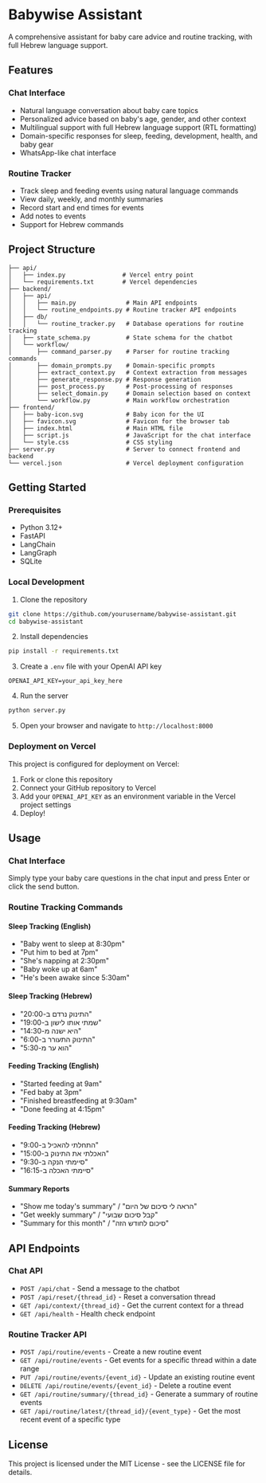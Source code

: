 # Babywise Assistant

A comprehensive assistant for baby care advice and routine tracking, with full Hebrew language support.

## Features

### Chat Interface
- Natural language conversation about baby care topics
- Personalized advice based on baby's age, gender, and other context
- Multilingual support with full Hebrew language support (RTL formatting)
- Domain-specific responses for sleep, feeding, development, health, and baby gear
- WhatsApp-like chat interface

### Routine Tracker
- Track sleep and feeding events using natural language commands
- View daily, weekly, and monthly summaries
- Record start and end times for events
- Add notes to events
- Support for Hebrew commands

## Project Structure

```
├── api/
│   ├── index.py                # Vercel entry point
│   └── requirements.txt        # Vercel dependencies
├── backend/
│   ├── api/
│   │   ├── main.py              # Main API endpoints
│   │   └── routine_endpoints.py # Routine tracker API endpoints
│   ├── db/
│   │   └── routine_tracker.py   # Database operations for routine tracking
│   ├── state_schema.py          # State schema for the chatbot
│   └── workflow/
│       ├── command_parser.py    # Parser for routine tracking commands
│       ├── domain_prompts.py    # Domain-specific prompts
│       ├── extract_context.py   # Context extraction from messages
│       ├── generate_response.py # Response generation
│       ├── post_process.py      # Post-processing of responses
│       ├── select_domain.py     # Domain selection based on context
│       └── workflow.py          # Main workflow orchestration
├── frontend/
│   ├── baby-icon.svg            # Baby icon for the UI
│   ├── favicon.svg              # Favicon for the browser tab
│   ├── index.html               # Main HTML file
│   ├── script.js                # JavaScript for the chat interface
│   └── style.css                # CSS styling
├── server.py                    # Server to connect frontend and backend
└── vercel.json                  # Vercel deployment configuration
```

## Getting Started

### Prerequisites
- Python 3.12+
- FastAPI
- LangChain
- LangGraph
- SQLite

### Local Development

1. Clone the repository
```bash
git clone https://github.com/yourusername/babywise-assistant.git
cd babywise-assistant
```

2. Install dependencies
```bash
pip install -r requirements.txt
```

3. Create a `.env` file with your OpenAI API key
```
OPENAI_API_KEY=your_api_key_here
```

4. Run the server
```bash
python server.py
```

5. Open your browser and navigate to `http://localhost:8000`

### Deployment on Vercel

This project is configured for deployment on Vercel:

1. Fork or clone this repository
2. Connect your GitHub repository to Vercel
3. Add your `OPENAI_API_KEY` as an environment variable in the Vercel project settings
4. Deploy!

## Usage

### Chat Interface
Simply type your baby care questions in the chat input and press Enter or click the send button.

### Routine Tracking Commands

#### Sleep Tracking (English)
- "Baby went to sleep at 8:30pm"
- "Put him to bed at 7pm"
- "She's napping at 2:30pm"
- "Baby woke up at 6am"
- "He's been awake since 5:30am"

#### Sleep Tracking (Hebrew)
- "התינוק נרדם ב-20:00"
- "שמתי אותו לישון ב-19:00"
- "היא ישנה מ-14:30"
- "התינוק התעורר ב-6:00"
- "הוא ער מ-5:30"

#### Feeding Tracking (English)
- "Started feeding at 9am"
- "Fed baby at 3pm"
- "Finished breastfeeding at 9:30am"
- "Done feeding at 4:15pm"

#### Feeding Tracking (Hebrew)
- "התחלתי להאכיל ב-9:00"
- "האכלתי את התינוק ב-15:00"
- "סיימתי הנקה ב-9:30"
- "סיימתי האכלה ב-16:15"

#### Summary Reports
- "Show me today's summary" / "הראה לי סיכום של היום"
- "Get weekly summary" / "קבל סיכום שבועי"
- "Summary for this month" / "סיכום לחודש הזה"

## API Endpoints

### Chat API
- `POST /api/chat` - Send a message to the chatbot
- `POST /api/reset/{thread_id}` - Reset a conversation thread
- `GET /api/context/{thread_id}` - Get the current context for a thread
- `GET /api/health` - Health check endpoint

### Routine Tracker API
- `POST /api/routine/events` - Create a new routine event
- `GET /api/routine/events` - Get events for a specific thread within a date range
- `PUT /api/routine/events/{event_id}` - Update an existing routine event
- `DELETE /api/routine/events/{event_id}` - Delete a routine event
- `GET /api/routine/summary/{thread_id}` - Generate a summary of routine events
- `GET /api/routine/latest/{thread_id}/{event_type}` - Get the most recent event of a specific type

## License
This project is licensed under the MIT License - see the LICENSE file for details.
